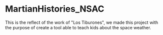 # MartianHistories_NSAC
This is the reflect of the work of "Los Tiburones", we made this project with the purpose of create a tool able to teach kids about the space weather.
